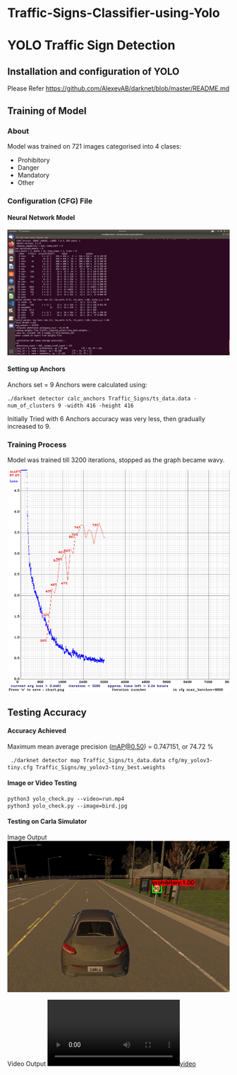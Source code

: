 # Traffic-Signs-Classifier-using-Yolo
# YOLO Traffic Sign Detection 

## Installation and configuration of YOLO

Please Refer https://github.com/AlexeyAB/darknet/blob/master/README.md

## Training of Model
### About

Model was trained on 721 images categorised into 4 clases: 
* Prohibitory
* Danger
* Mandatory
* Other

### Configuration (CFG) File
#### Neural Network Model 
![picture alt](model.png "Neural Network Model Configuration")

#### Setting up Anchors
Anchors set = 9 
Anchors were calculated using:
```
./darknet detector calc_anchors Traffic_Signs/ts_data.data -num_of_clusters 9 -width 416 -height 416
```
Initially Tried with 6 Anchors accuracy was very less, then gradually increased to 9. 

### Training Process 
Model was trained till 3200  iterations, stopped as the graph became wavy. 

![picture alt](chart_my_yolov3-tiny.png "Training Process Map")

## Testing Accuracy     

#### Accuracy Achieved
Maximum mean average precision (mAP@0.50) = 0.747151, or 74.72 % 
```
 ./darknet detector map Traffic_Signs/ts_data.data cfg/my_yolov3-tiny.cfg Traffic_Signs/my_yolov3-tiny_best.weights
```

#### Image or Video Testing
```
python3 yolo_check.py --video=run.mp4
python3 yolo_check.py --image=bird.jpg
```

#### Testing on Carla Simulator

Image Output
![picture alt](Carla_yolo_out.jpg "Training Process Map")

Video Output
[![video](abc_yolo_out.mp4)](abc_yolo_out.mp4)

